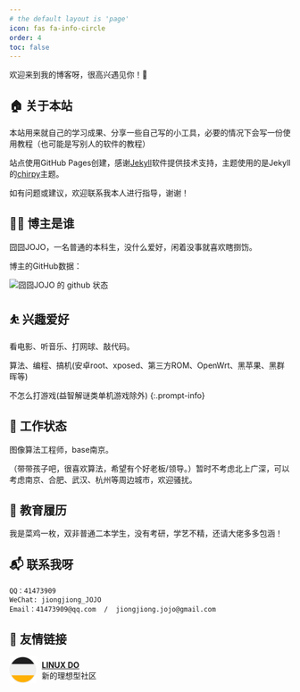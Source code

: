 ```yaml
---
# the default layout is 'page'
icon: fas fa-info-circle
order: 4
toc: false
---
```

欢迎来到我的博客呀，很高兴遇见你！🤝

## 🏠 关于本站

本站用来就自己的学习成果、分享一些自己写的小工具，必要的情况下会写一份使用教程（也可能是写别人的软件的教程）

站点使用GitHub Pages创建，感谢[Jekyll](https://jekyllrb.com/)软件提供技术支持，主题使用的是Jekyll的[chirpy](https://github.com/cotes2020/jekyll-theme-chirpy)主题。

如有问题或建议，欢迎联系我本人进行指导，谢谢！

## 👨‍💻 博主是谁

囧囧JOJO，一名普通的本科生，没什么爱好，闲着没事就喜欢瞎捯饬。

博主的GitHub数据：

![囧囧JOJO 的 github 状态](https://github-readme-stats-one-bice.vercel.app/api?username=jiongjiongJOJO&show_icons=true&count_private=true&locale=cn)

## ⛹ 兴趣爱好

看电影、听音乐、打网球、敲代码。

算法、编程、搞机(安卓root、xposed、第三方ROM、OpenWrt、黑苹果、黑群晖等)

不怎么打游戏(益智解谜类单机游戏除外) 
{:.prompt-info}

## 🔭 工作状态

图像算法工程师，base南京。

（带带孩子吧，很喜欢算法，希望有个好老板/领导。）暂时不考虑北上广深，可以考虑南京、合肥、武汉、杭州等周边城市，欢迎骚扰。

## 🌱 教育履历

我是菜鸡一枚，双非普通二本学生，没有考研，学艺不精，还请大佬多多包涵！

## 📬 联系我呀

```
QQ：41473909
WeChat: jiongjiong_JOJO
Email：41473909@qq.com  /  jiongjiong.jojo@gmail.com
```

## 🔗 友情链接
<div style="display: flex; align-items: center;">
    <a href="https://linux.do/?source=blog_jojo_host" title="新的理想型社区" target="_blank">
        <img src="../assets/images/friendly_links/linux_do.png" alt="LINUX DO" style="width: 48px; height: auto;">
    </a>
    <div style="margin-left: 10px;">
        <strong>
            <a href="https://linux.do/?source=blog_jojo_host" title="新的理想型社区" target="_blank">LINUX DO</a>
        </strong>
        <br>
        新的理想型社区
    </div>
</div>
